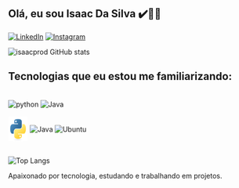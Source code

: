 
## Olá, eu sou Isaac Da Silva ✔️🖖🏽

[![LinkedIn](https://img.shields.io/badge/LinkedIn-0077B5?style=for-the-badge&logo=linkedin&logoColor=white)](https://www.linkedin.com/in/isaac-da-silva-61a834262/)
[![Instagram](https://img.shields.io/badge/Instagram-E4405F?style=for-the-badge&logo=instagram&logoColor=white)](https://www.instagram.com/isaac_ofc332/)

![isaacprod GitHub stats](https://github-readme-stats.vercel.app/api?username=isaacprod&show_icons=true&theme=transparent)

## Tecnologias que eu estou me familiarizando:

<div style="display: inline_block"><br/>
    <img align="center" alt="python" src="https://img.shields.io/badge/Python-3776AB?style=for-the-badge&logo=python&logoColor=white" />          <img align="center" alt="Java" src="https://img.shields.io/badge/Java-ED8B00?style=for-the-badge&logo=openjdk&logoColor=white" />
</div>

<div style="display: inline_block"><br>
  <img align="center" alt="Python" height="50" width="40" src="https://raw.githubusercontent.com/devicons/devicon/master/icons/python/python-original.svg">
  <img align="center" alt="Java" height="50" width="40" src="https://cdn.jsdelivr.net/gh/devicons/devicon@latest/icons/java/java-original-wordmark.svg">
  <img align="center" alt="Ubuntu" height="100" width="100" src="https://cdn.jsdelivr.net/gh/devicons/devicon@latest/icons/ubuntu/ubuntu-original-wordmark.svg">
</div><br/>

![Top Langs](https://github-readme-stats.vercel.app/api/top-langs/?username=isaacprod&layout=compact)

Apaixonado por tecnologia, estudando e trabalhando em projetos.
